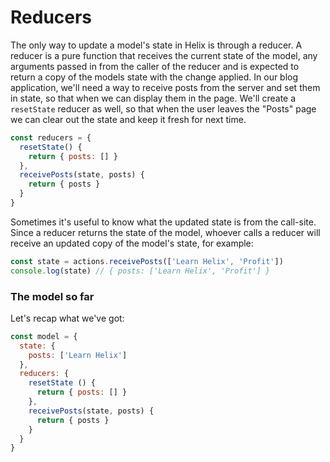 # Reducers

The only way to update a model's state in Helix is through a reducer. A reducer is a pure function that receives the current state of the model, any arguments passed in from the caller of the reducer and is expected to return a copy of the models state with the change applied. In our blog application, we'll need a way to receive posts from the server and set them in state, so that when we can display them in the page. We'll create a `resetState` reducer as well, so that when the user leaves the "Posts" page we can clear out the state and keep it fresh for next time.

```javascript
const reducers = {
  resetState() {
    return { posts: [] }
  },
  receivePosts(state, posts) {
    return { posts }
  }
}
```

Sometimes it's useful to know what the updated state is from the call-site. Since a reducer returns the state of the model, whoever calls a reducer will receive an updated copy of the model's state, for example:

```javascript
const state = actions.receivePosts(['Learn Helix', 'Profit'])
console.log(state) // { posts: ['Learn Helix', 'Profit'] }
```

### The model so far

Let's recap what we've got:

```javascript
const model = {
  state: {
    posts: ['Learn Helix']
  },
  reducers: {
    resetState () {
      return { posts: [] }
    },
    receivePosts(state, posts) {
      return { posts }
    }
  }
}
```
